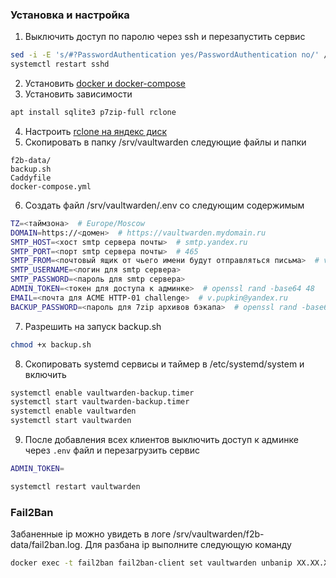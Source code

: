 ### Установка и настройка

1. Выключить доступ по паролю через ssh и перезапустить сервис
```bash
sed -i -E 's/#?PasswordAuthentication yes/PasswordAuthentication no/' /etc/ssh/sshd_config
systemctl restart sshd
```
2. Установить [docker и docker-compose](https://docs.docker.com/engine/install/ubuntu/)
3. Установить зависимости
```bash
apt install sqlite3 p7zip-full rclone
```
4. Настроить [rclone на яндекс диск](https://rclone.org/yandex/)
5. Скопировать в папку /srv/vaultwarden следующие файлы и папки
```
f2b-data/
backup.sh
Caddyfile
docker-compose.yml
```
6. Создать файл /srv/vaultwarden/.env со следующим содержимым
```bash
TZ=<таймзона>  # Europe/Moscow
DOMAIN=https://<домен>  # https://vaultwarden.mydomain.ru
SMTP_HOST=<хост smtp сервера почты>  # smtp.yandex.ru
SMTP_PORT=<порт smtp сервера почты>  # 465
SMTP_FROM=<почтовый ящик от чьего имени будут отправляться письма>  # v.pupkin@yandex.ru
SMTP_USERNAME=<логин для smtp сервера>
SMTP_PASSWORD=<пароль для smtp сервера>
ADMIN_TOKEN=<токен для доступа к админке>  # openssl rand -base64 48
EMAIL=<почта для ACME HTTP-01 challenge>  # v.pupkin@yandex.ru
BACKUP_PASSWORD=<пароль для 7zip архивов бэкапа>  # openssl rand -base64 48
```
7. Разрешить на запуск backup.sh
```bash
chmod +x backup.sh
```
8. Скопировать systemd сервисы и таймер в /etc/systemd/system и включить
```bash
systemctl enable vaultwarden-backup.timer
systemctl start vaultwarden-backup.timer
systemctl enable vaultwarden
systemctl start vaultwarden
```
9. После добавления всех клиентов выключить доступ к админке через `.env` файл и перезагрузить сервис
```bash
ADMIN_TOKEN=

systemctl restart vaultwarden
```

### Fail2Ban
Забаненные ip можно увидеть в логе /srv/vaultwarden/f2b-data/fail2ban.log. Для разбана ip выполните следующую команду
```bash
docker exec -t fail2ban fail2ban-client set vaultwarden unbanip XX.XX.XX.XX
```